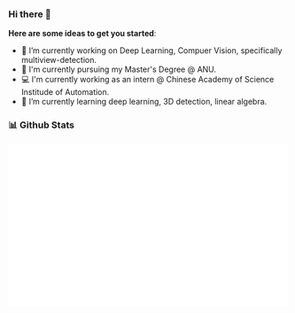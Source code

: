 ### Hi there 👋

**Here are some ideas to get you started**:

- 🔭 I’m currently working on Deep Learning, Compuer Vision, specifically multiview-detection.  
- 📖 I'm currently pursuing my Master's Degree @ ANU.  
- 💻 I'm currently working as an intern @ Chinese Academy of Science Institude of Automation.  
- 🌱 I’m currently learning deep learning, 3D detection, linear algebra.  

### 📊 Github Stats
<a href='https://github.com/ZichengDuan/github-stats-transparent'>
  
![Most Used Languages](https://github.com/ZichengDuan/github-stats-transparent/blob/output/generated/languages.svg)

</a>
